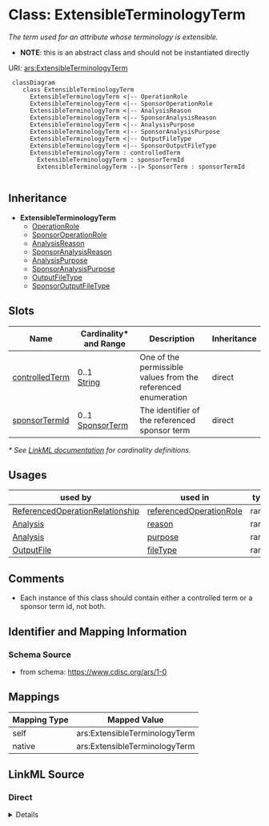 # Class: ExtensibleTerminologyTerm

_The term used for an attribute whose terminology is extensible._


* __NOTE__: this is an abstract class and should not be instantiated directly

URI: [ars:ExtensibleTerminologyTerm](https://www.cdisc.org/ars/1-0/ExtensibleTerminologyTerm)




```mermaid
 classDiagram
    class ExtensibleTerminologyTerm
      ExtensibleTerminologyTerm <|-- OperationRole
      ExtensibleTerminologyTerm <|-- SponsorOperationRole
      ExtensibleTerminologyTerm <|-- AnalysisReason
      ExtensibleTerminologyTerm <|-- SponsorAnalysisReason
      ExtensibleTerminologyTerm <|-- AnalysisPurpose
      ExtensibleTerminologyTerm <|-- SponsorAnalysisPurpose
      ExtensibleTerminologyTerm <|-- OutputFileType
      ExtensibleTerminologyTerm <|-- SponsorOutputFileType
      ExtensibleTerminologyTerm : controlledTerm        
        ExtensibleTerminologyTerm : sponsorTermId        
        ExtensibleTerminologyTerm --|> SponsorTerm : sponsorTermId
        
```




## Inheritance
* **ExtensibleTerminologyTerm**
    * [OperationRole](OperationRole.md)
    * [SponsorOperationRole](SponsorOperationRole.md)
    * [AnalysisReason](AnalysisReason.md)
    * [SponsorAnalysisReason](SponsorAnalysisReason.md)
    * [AnalysisPurpose](AnalysisPurpose.md)
    * [SponsorAnalysisPurpose](SponsorAnalysisPurpose.md)
    * [OutputFileType](OutputFileType.md)
    * [SponsorOutputFileType](SponsorOutputFileType.md)



## Slots

| Name | Cardinality* and Range | Description | Inheritance |
| ---  | --- | --- | --- |
| [controlledTerm](controlledTerm.md) | 0..1 <br/> [String](String.md) | One of the permissible values from the referenced enumeration | direct |
| [sponsorTermId](sponsorTermId.md) | 0..1 <br/> [SponsorTerm](SponsorTerm.md) | The identifier of the referenced sponsor term | direct |

_* See [LinkML documentation](https://linkml.io/linkml/schemas/slots.html#slot-cardinality) for cardinality definitions._




## Usages

| used by | used in | type | used |
| ---  | --- | --- | --- |
| [ReferencedOperationRelationship](ReferencedOperationRelationship.md) | [referencedOperationRole](referencedOperationRole.md) | range | [ExtensibleTerminologyTerm](ExtensibleTerminologyTerm.md) |
| [Analysis](Analysis.md) | [reason](reason.md) | range | [ExtensibleTerminologyTerm](ExtensibleTerminologyTerm.md) |
| [Analysis](Analysis.md) | [purpose](purpose.md) | range | [ExtensibleTerminologyTerm](ExtensibleTerminologyTerm.md) |
| [OutputFile](OutputFile.md) | [fileType](fileType.md) | range | [ExtensibleTerminologyTerm](ExtensibleTerminologyTerm.md) |






## Comments

* Each instance of this class should contain either a controlled term or a sponsor term id, not both.

## Identifier and Mapping Information







### Schema Source


* from schema: https://www.cdisc.org/ars/1-0





## Mappings

| Mapping Type | Mapped Value |
| ---  | ---  |
| self | ars:ExtensibleTerminologyTerm |
| native | ars:ExtensibleTerminologyTerm |





## LinkML Source

<!-- TODO: investigate https://stackoverflow.com/questions/37606292/how-to-create-tabbed-code-blocks-in-mkdocs-or-sphinx -->

### Direct

<details>
```yaml
name: ExtensibleTerminologyTerm
description: The term used for an attribute whose terminology is extensible.
comments:
- Each instance of this class should contain either a controlled term or a sponsor
  term id, not both.
from_schema: https://www.cdisc.org/ars/1-0
rank: 1000
abstract: true
slots:
- controlledTerm
- sponsorTermId

```
</details>

### Induced

<details>
```yaml
name: ExtensibleTerminologyTerm
description: The term used for an attribute whose terminology is extensible.
comments:
- Each instance of this class should contain either a controlled term or a sponsor
  term id, not both.
from_schema: https://www.cdisc.org/ars/1-0
rank: 1000
abstract: true
attributes:
  controlledTerm:
    name: controlledTerm
    description: One of the permissible values from the referenced enumeration.
    from_schema: https://www.cdisc.org/ars/1-0
    rank: 1000
    alias: controlledTerm
    owner: ExtensibleTerminologyTerm
    domain_of:
    - ExtensibleTerminologyTerm
    range: string
    any_of:
    - range: AnalysisReasonEnum
    - range: AnalysisPurposeEnum
    - range: OperationRoleEnum
    - range: OutputFileTypeEnum
  sponsorTermId:
    name: sponsorTermId
    description: The identifier of the referenced sponsor term.
    from_schema: https://www.cdisc.org/ars/1-0
    rank: 1000
    alias: sponsorTermId
    owner: ExtensibleTerminologyTerm
    domain_of:
    - ExtensibleTerminologyTerm
    range: SponsorTerm
    inlined: false

```
</details>